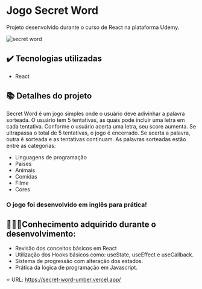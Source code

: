 # Jogo Secret Word
Projeto desenvolvido durante o curso de React na plataforma Udemy. 

![secret word](https://github.com/sarahlibiny/secret-word/assets/122837977/2f243984-2326-429a-a71c-7a6f41f90423)

## ✔️ Tecnologias utilizadas
- React

## 📚 Detalhes do projeto
Secret Word é um jogo simples onde o usuário deve adivinhar a palavra sorteada. O usuário tem 5 tentativas, as quais pode incluir uma letra em cada tentativa. 
Conforme o usuário acerta uma letra, seu score aumenta. Se ultrapassa o total de 5 tentativas, o jogo é encerrado. 
Se acerta a palavra, outra é sorteada e as tentativas continuam.
As palavras sorteadas estão entre as categorias:
- Linguagens de programação
- Países
- Animais
- Comidas
- Filme
- Cores
### O jogo foi desenvolvido em inglês para prática!

## 👩🏻‍💻Conhecimento adquirido durante o desenvolvimento:
- Revisão dos conceitos básicos em React
- Utilização dos Hooks básicos como: useState, useEffect e useCallback.
- Sistema de progressão com alteração dos estados.
- Prática da lógica de programação em Javascript.

⭐ URL: https://secret-word-umber.vercel.app/
